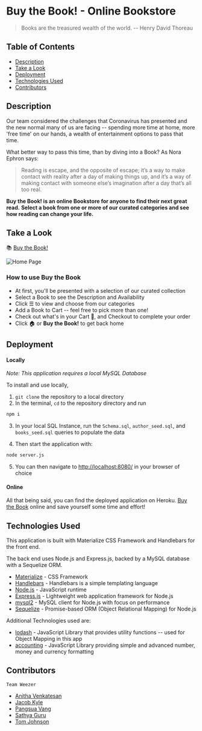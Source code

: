 # Buy the Book! - Online Bookstore
>
> Books are the treasured wealth of the world.
> -- Henry David Thoreau
>

## Table of Contents

* [Description](#description)
* [Take a Look](#take-a-look)
* [Deployment](#deployment)
* [Technologies Used](#technologies-used)
* [Contributors](#contributors)


## Description
Our team considered the challenges that Coronavirus has presented and the new normal many of us are facing -- spending more time at home, more 'free time' on our hands, a wealth of entertainment options to pass that time.

What better way to pass this time, than by diving into a Book? As Nora Ephron says:
>Reading is escape, and the opposite of escape; it’s a way to make contact with reality after a day of making things up, and it’s a way of making contact with someone else’s imagination after a day that’s all too real.


**Buy the Book! is an online Bookstore for anyone to find their next great read.**
**Select a book from one or more of our curated categories and see how reading can change your life.**


## Take a Look

:books: [Buy the Book!](https://buy-the-book.herokuapp.com/)

![Home Page](./public/assets/img/Buy_the_Book.gif)

### How to use Buy the Book
* At first, you'll be presented with a selection of our curated collection
* Select a Book to see the Description and Availability
* Click &#9776;   to view and choose from our categories
* Add a Book to Cart -- feel free to pick more than one!
* Check out what's in your Cart :shopping_cart:, and Checkout to complete your order
* Click :house: or **Buy the Book!** to get back home


## Deployment

#### Locally
_Note: This application requires a local MySQL Database_

To install and use locally,

1. `git clone` the repository to a local directory
2. In the terminal, `cd` to the repository directory and run

```bash
npm i
```

3. In your local SQL Instance, run the `Schema.sql`, `author_seed.sql`, and `books_seed.sql` queries to populate the data

4. Then start the application with:

```bash
node server.js
```

5. You can then navigate to [http://localhost:8080/](http://localhost:8080/) in your browser of choice

#### Online
All that being said, you can find the deployed application on Heroku. [Buy the Book](https://buy-the-book.herokuapp.com/) online and save yourself some time and effort!



## Technologies Used
This application is built with Materialize CSS Framework and Handlebars for the front end.

The back end uses Node.js and Express.js, backed by a MySQL database with a Sequelize ORM.

* [Materialize](https://materializecss.com/) - CSS Framework
* [Handlebars](https://handlebarsjs.com/) - Handlebars is a simple templating language
* [Node.js](https://nodejs.org/en/) - JavaScript runtime
* [Express.js](https://expressjs.com/) - Lightweight web application framework for Node.js
* [mysql2](https://github.com/mysqljs/mysql) - MySQL client for Node.js with focus on performance
* [Sequelize](https://sequelize.org/) - Promise-based ORM (Object Relational Mapping) for Node.js

Additional Technologies used are:

* [lodash](https://lodash.com/) - JavaScript Library that provides utility functions -- used for Object Mapping in this app
* [accounting](http://openexchangerates.github.io/accounting.js/) - JavaScript Library providing simple and advanced number, money and currency formatting



## Contributors
`Team Weezer`
- [Anitha Venkatesan](https://github.com/Anitha-Venkatesan)
- [Jacob Kyle](https://github.com/jkthomps21)
- [Pangsua Vang](https://github.com/pangsua26)
- [Sathya Guru](https://github.com/karpagasathya)
- [Tom Johnson](https://github.com/JOH07995)
